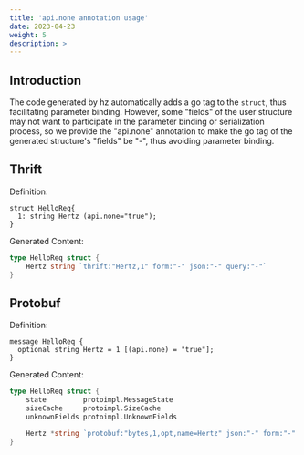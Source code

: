 ```yaml
---
title: 'api.none annotation usage'
date: 2023-04-23
weight: 5
description: >
---
```

## Introduction
The code generated by hz automatically adds a go tag to the `struct`, thus facilitating parameter binding.
However, some "fields" of the user structure may not want to participate in the parameter binding or serialization process, so we provide the "api.none" annotation to make the go tag of the generated structure's "fields" be "-", thus avoiding parameter binding.

## Thrift
Definition:
```
struct HelloReq{
  1: string Hertz (api.none="true");
}
```
Generated Content:
```go
type HelloReq struct {
	Hertz string `thrift:"Hertz,1" form:"-" json:"-" query:"-"`
}
```

## Protobuf
Definition:
```
message HelloReq {
  optional string Hertz = 1 [(api.none) = "true"];
}
```
Generated Content:
```go
type HelloReq struct {
	state         protoimpl.MessageState
	sizeCache     protoimpl.SizeCache
	unknownFields protoimpl.UnknownFields

	Hertz *string `protobuf:"bytes,1,opt,name=Hertz" json:"-" form:"-" query:"-"`
}
```

